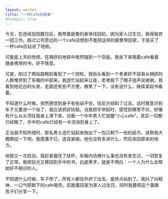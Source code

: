```yaml
---
layout: wechat
title: "一杯Cafe的故事"
#hidepic: true
---
```




今天，在连续加班数日后，我带着疲惫的身体往回赶。因为家人过生日，我得放弃一回工作。路过公司旁边的一个cafe店想到不能把这样的疲惫带回家，于是买了一杯cafe后钻进了地铁。

可能是上天的怜悯，在拥挤的地铁中居然碰到一个空座。我坐下来喝着cafe看着随身携带的书，好不惬意。

可是，刚过了两站路眼前看到了一个拐杖。我抬头看到一个老者好不容易从拥挤的人群堆挤到了车箱的中部来。我连忙站起来让座，老者脱下了赗子连声说谢谢。我看到他花白的头发，走路还有些不方便，微笑了一下，没有说什么，继续拿起书看着。

不知道什么时候，突然感觉到身子有些站不住，往前方倾斜了过去。这时我意识到车子又要进一个站了，我应该抓好扶稳。当我把手举起时，感觉到哪里不对，好像有什么从头顶往我身上滑下来。对面一个中年男人忙提醒“小心cafe”。其实一切都已经晚了，手中的cafe已经有一半流淌到身上了。

正当我不知所措时，那名男士连忙站起来掏出了一包只剩下一张的纸巾，说帮我大概擦拭一下吧。我感激不已，连说谢谢。他也没有多讲什么，然后坐回原来的地方。

地铁又一次启动，我赶紧握住了扶杆，车箱内仿佛什么事也没有发生过，一切恢复了正常。我把目光又移回到手中的书，白底黑字，就是不明白：一个人为什么会帮助好不相识的人。

不知道什么时候，车子停了，所有人都往外挤了出去，是终点站到了。我抖了抖精神，一口气把剩下的cafe喝完，赶跑着回家为家人过生日，同时我要把这个事跟孩子们分享一下。
